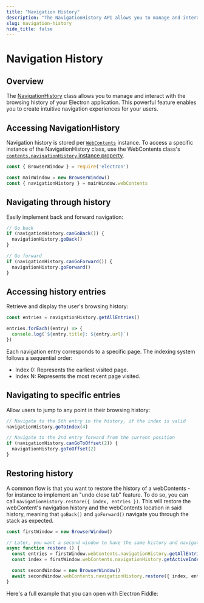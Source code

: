 ```yaml
---
title: "Navigation History"
description: "The NavigationHistory API allows you to manage and interact with the browsing history of your Electron application."
slug: navigation-history
hide_title: false
---
```


# Navigation History

## Overview

The [NavigationHistory](../api/navigation-history.md) class allows you to manage and interact with the browsing history of your Electron application. This powerful feature enables you to create intuitive navigation experiences for your users.

## Accessing NavigationHistory

Navigation history is stored per [`WebContents`](../api/web-contents.md) instance. To access a specific instance of the NavigationHistory class, use the WebContents class's [`contents.navigationHistory` instance property](https://www.electronjs.org/docs/latest/api/web-contents#contentsnavigationhistory-readonly).

```js
const { BrowserWindow } = require('electron')

const mainWindow = new BrowserWindow()
const { navigationHistory } = mainWindow.webContents
```

## Navigating through history

Easily implement back and forward navigation:

```js @ts-type={navigationHistory:Electron.NavigationHistory}
// Go back
if (navigationHistory.canGoBack()) {
  navigationHistory.goBack()
}

// Go forward
if (navigationHistory.canGoForward()) {
  navigationHistory.goForward()
}
```

## Accessing history entries

Retrieve and display the user's browsing history:

```js @ts-type={navigationHistory:Electron.NavigationHistory}
const entries = navigationHistory.getAllEntries()

entries.forEach((entry) => {
  console.log(`${entry.title}: ${entry.url}`)
})
```

Each navigation entry corresponds to a specific page. The indexing system follows a sequential order:

- Index 0: Represents the earliest visited page.
- Index N: Represents the most recent page visited.

## Navigating to specific entries

Allow users to jump to any point in their browsing history:

```js @ts-type={navigationHistory:Electron.NavigationHistory}
// Navigate to the 5th entry in the history, if the index is valid
navigationHistory.goToIndex(4)

// Navigate to the 2nd entry forward from the current position
if (navigationHistory.canGoToOffset(2)) {
  navigationHistory.goToOffset(2)
}
```

## Restoring history

A common flow is that you want to restore the history of a webContents - for instance to implement an "undo close tab" feature. To do so, you can call `navigationHistory.restore({ index, entries })`. This will restore the webContent's navigation history and the webContents location in said history, meaning that `goBack()` and `goForward()` navigate you through the stack as expected.

```js @ts-type={navigationHistory:Electron.NavigationHistory}
const firstWindow = new BrowserWindow()

// Later, you want a second window to have the same history and navigation position
async function restore () {
  const entries = firstWindow.webContents.navigationHistory.getAllEntries()
  const index = firstWindow.webContents.navigationHistory.getActiveIndex()

  const secondWindow = new BrowserWindow()
  await secondWindow.webContents.navigationHistory.restore({ index, entries })
}
```

Here's a full example that you can open with Electron Fiddle:

```fiddle docs/fiddles/features/navigation-history
```
